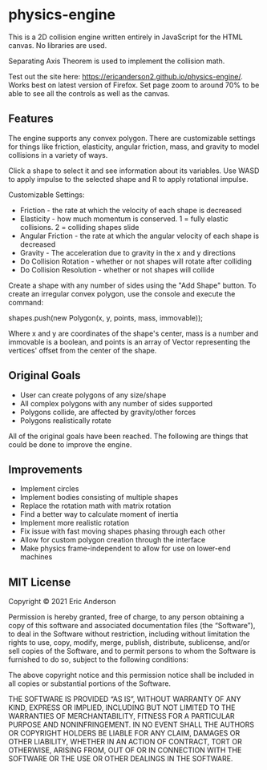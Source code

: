 # physics-engine

This is a 2D collision engine written entirely in JavaScript for the HTML canvas. No libraries are used.

Separating Axis Theorem is used to implement the collision math.

Test out the site here: https://ericanderson2.github.io/physics-engine/. Works best on latest version of Firefox. Set page zoom to around 70% to be able to see all the controls as well as the canvas.

## Features
The engine supports any convex polygon. There are customizable settings for things like friction, elasticity, angular friction, mass, and gravity to model collisions in a variety of ways.

Click a shape to select it and see information about its variables. Use WASD to apply impulse to the selected shape and R to apply rotational impulse.

Customizable Settings:
* Friction - the rate at which the velocity of each shape is decreased
* Elasticity - how much momentum is conserved. 1 = fully elastic collisions. 2 = colliding shapes slide
* Angular Friction - the rate at which the angular velocity of each shape is decreased
* Gravity - The acceleration due to gravity in the x and y directions
* Do Collision Rotation - whether or not shapes will rotate after colliding
* Do Collision Resolution - whether or not shapes will collide

Create a shape with any number of sides using the "Add Shape" button. To create an irregular convex polygon, use the console and execute the command:

shapes.push(new Polygon(x, y, points, mass, immovable));

Where x and y are coordinates of the shape's center, mass is a number and immovable is a boolean, and points is an array of Vector representing the vertices' offset from the center of the shape. 

## Original Goals
* User can create polygons of any size/shape
* All complex polygons with any number of sides supported
* Polygons collide, are affected by gravity/other forces
* Polygons realistically rotate

All of the original goals have been reached. The following are things that could be done to improve the engine.

## Improvements
* Implement circles
* Implement bodies consisting of multiple shapes
* Replace the rotation math with matrix rotation
* Find a better way to calculate moment of inertia
* Implement more realistic rotation
* Fix issue with fast moving shapes phasing through each other
* Allow for custom polygon creation through the interface
* Make physics frame-independent to allow for use on lower-end machines

## MIT License
Copyright © 2021 Eric Anderson

Permission is hereby granted, free of charge, to any person obtaining a copy of this software and associated documentation files (the “Software”), to deal in the Software without restriction, including without limitation the rights to use, copy, modify, merge, publish, distribute, sublicense, and/or sell copies of the Software, and to permit persons to whom the Software is furnished to do so, subject to the following conditions:

The above copyright notice and this permission notice shall be included in all copies or substantial portions of the Software.

THE SOFTWARE IS PROVIDED “AS IS”, WITHOUT WARRANTY OF ANY KIND, EXPRESS OR IMPLIED, INCLUDING BUT NOT LIMITED TO THE WARRANTIES OF MERCHANTABILITY, FITNESS FOR A PARTICULAR PURPOSE AND NONINFRINGEMENT. IN NO EVENT SHALL THE AUTHORS OR COPYRIGHT HOLDERS BE LIABLE FOR ANY CLAIM, DAMAGES OR OTHER LIABILITY, WHETHER IN AN ACTION OF CONTRACT, TORT OR OTHERWISE, ARISING FROM, OUT OF OR IN CONNECTION WITH THE SOFTWARE OR THE USE OR OTHER DEALINGS IN THE SOFTWARE.
